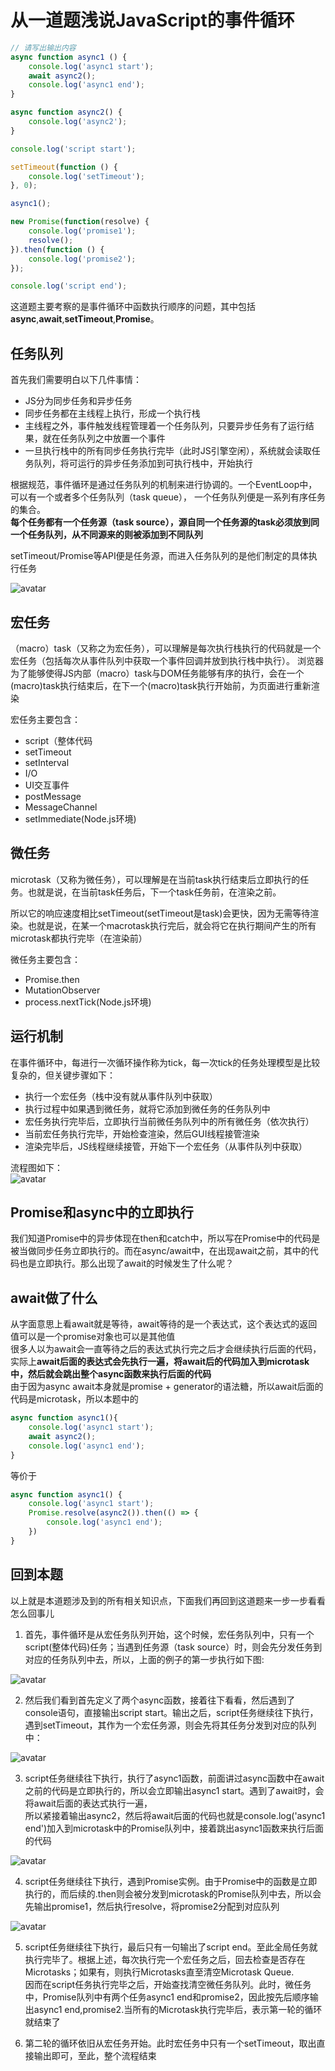 # 从一道题浅说JavaScript的事件循环
```javascript
// 请写出输出内容
async function async1 () {
    console.log('async1 start');
    await async2();
    console.log('async1 end');
}

async function async2() {
	console.log('async2');
}

console.log('script start');

setTimeout(function () {
	console.log('setTimeout');
}, 0);

async1();

new Promise(function(resolve) {
	console.log('promise1');
	resolve();
}).then(function () {
	console.log('promise2');
});

console.log('script end');
```
这道题主要考察的是事件循环中函数执行顺序的问题，其中包括**async**,**await**,**setTimeout**,**Promise**。

## 任务队列
首先我们需要明白以下几件事情：
+ JS分为同步任务和异步任务
+ 同步任务都在主线程上执行，形成一个执行栈
+ 主线程之外，事件触发线程管理着一个任务队列，只要异步任务有了运行结果，就在任务队列之中放置一个事件
+ 一旦执行栈中的所有同步任务执行完毕（此时JS引擎空闲），系统就会读取任务队列，将可运行的异步任务添加到可执行栈中，开始执行

根据规范，事件循环是通过任务队列的机制来进行协调的。一个EventLoop中，可以有一个或者多个任务队列（task queue），
一个任务队列便是一系列有序任务的集合。<br/>
**每个任务都有一个任务源（task source），源自同一个任务源的task必须放到同一个任务队列，从不同源来的则被添加到不同队列**<br/>

setTimeout/Promise等API便是任务源，而进入任务队列的是他们制定的具体执行任务

![avatar](./img/eventloop.jpg)

## 宏任务
（macro）task（又称之为宏任务），可以理解是每次执行栈执行的代码就是一个宏任务（包括每次从事件队列中获取一个事件回调并放到执行栈中执行）。
浏览器为了能够使得JS内部（macro）task与DOM任务能够有序的执行，会在一个(macro)task执行结束后，在下一个(macro)task执行开始前，为页面进行重新渲染

宏任务主要包含：
+ script（整体代码
+ setTimeout
+ setInterval
+ I/O
+ UI交互事件
+ postMessage
+ MessageChannel
+ setImmediate(Node.js环境)

## 微任务
microtask（又称为微任务），可以理解是在当前task执行结束后立即执行的任务。也就是说，在当前task任务后，下一个task任务前，在渲染之前。<br/>

所以它的响应速度相比setTimeout(setTimeout是task)会更快，因为无需等待渲染。也就是说，在某一个macrotask执行完后，就会将它在执行期间产生的所有microtask都执行完毕（在渲染前）<br/>

微任务主要包含：
+ Promise.then
+ MutationObserver
+ process.nextTick(Node.js环境)

## 运行机制
在事件循环中，每进行一次循环操作称为tick，每一次tick的任务处理模型是比较复杂的，但关键步骤如下：
+ 执行一个宏任务（栈中没有就从事件队列中获取）
+ 执行过程中如果遇到微任务，就将它添加到微任务的任务队列中
+ 宏任务执行完毕后，立即执行当前微任务队列中的所有微任务（依次执行）
+ 当前宏任务执行完毕，开始检查渲染，然后GUI线程接管渲染
+ 渲染完毕后，JS线程继续接管，开始下一个宏任务（从事件队列中获取）

流程图如下：<br/>
![avatar](./img/task.jpg)

## Promise和async中的立即执行
我们知道Promise中的异步体现在then和catch中，所以写在Promise中的代码是被当做同步任务立即执行的。而在async/await中，在出现await之前，其中的代码也是立即执行。那么出现了await的时候发生了什么呢？

## await做了什么
从字面意思上看await就是等待，await等待的是一个表达式，这个表达式的返回值可以是一个promise对象也可以是其他值<br/>
很多人以为await会一直等待之后的表达式执行完之后才会继续执行后面的代码，实际上**await后面的表达式会先执行一遍，将await后的代码加入到microtask中，然后就会跳出整个async函数来执行后面的代码**<br/>
由于因为async await本身就是promise + generator的语法糖，所以await后面的代码是microtask，所以本题中的
```javascript
async function async1(){
	console.log('async1 start');
	await async2();
	console.log('async1 end');
}
```
等价于
```javascript
async function async1() {
	console.log('async1 start');
	Promise.resolve(async2()).then(() => {
		console.log('async1 end');
    })
}
```
## 回到本题
以上就是本道题涉及到的所有相关知识点，下面我们再回到这道题来一步一步看看怎么回事儿
1. 首先，事件循环是从宏任务队列开始，这个时候，宏任务队列中，只有一个script(整体代码)任务；当遇到任务源（task source）时，则会先分发任务到对应的任务队列中去，所以，上面的例子的第一步执行如下图:

![avatar](./img/pic1.jpg)

2. 然后我们看到首先定义了两个async函数，接着往下看看，然后遇到了console语句，直接输出script start。输出之后，script任务继续往下执行，遇到setTimeout，其作为一个宏任务源，则会先将其任务分发到对应的队列中：

![avatar](./img/pic2.jpg)

3. script任务继续往下执行，执行了async1函数，前面讲过async函数中在await之前的代码是立即执行的，所以会立即输出async1 start。遇到了await时，会将await后面的表达式执行一遍，<br/>
   所以紧接着输出async2，然后将await后面的代码也就是console.log('async1 end')加入到microtask中的Promise队列中，接着跳出async1函数来执行后面的代码

![avatar](./img/pic3.jpg)

4. script任务继续往下执行，遇到Promise实例。由于Promise中的函数是立即执行的，而后续的.then则会被分发到microtask的Promise队列中去，所以会先输出promise1，然后执行resolve，将promise2分配到对应队列
   
![avatar](./img/pic4.jpg)

5. script任务继续往下执行，最后只有一句输出了script end。至此全局任务就执行完毕了。根据上述，每次执行完一个宏任务之后，回去检查是否存在Microtasks；如果有，则执行Microtasks直至清空Microtask Queue.<br/>
   因而在script任务执行完毕之后，开始查找清空微任务队列。此时，微任务中，Promise队列中有两个任务async1 end和promise2，因此按先后顺序输出async1 end,promise2.当所有的Microtask执行完毕后，表示第一轮的循环就结束了
   
6. 第二轮的循环依旧从宏任务开始。此时宏任务中只有一个setTimeout，取出直接输出即可，至此，整个流程结束



